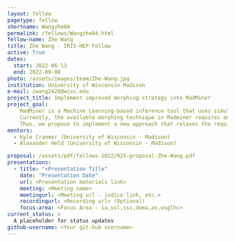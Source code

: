 ```yaml
---
layout: fellow
pagetype: fellow
shortname: Wangzhe04
permalink: /fellows/Wangzhe04.html
fellow-name: Zhe Wang
title: Zhe Wang - IRIS-HEP Fellow
active: True
dates:
  start: 2022-06-13
  end: 2022-09-08
photo: /assets/images/team/Zhe-Wang.jpg
institution: University of Wisconsin-Madison
e-mail: zwang2428@wisc.edu
project_title: Implement improved morphing strategy into MadMiner
project_goal:
    MadMiner is a Machine Learning-based inference tool that uses simulated events that can be re-weighted to describe distributions with different values for the physics parameters of interest.
    Currently, the available morphing technique in Madminer requires an inflexible distinct number of default physics parameter values (basis points) needed to use (the number varies depending on the physics process of interest).
    Thus, we propose to implement a new approach that relaxes the requirement which would allow researchers to pick additional physics parameter values as basis points while still being able to reweight to any other position in parameter space.
mentors:
  - Kyle Cranmer (University of Wisconsin - Madison)
  - Alexander Held (University of Wisconsin - Madison)

proposal: /assets/pdf/fellows-2022/025-proposal-Zhe-Wang.pdf
presentations:
  - title: "<Presentation Title"
    date: "Presentation Date"
    url: <Presentation materials link>
    meeting: <Meeting name>
    meetingurl: <Meeting url - indico link, etc.>
    recordingurl: <Recording url> (Optional)
    focus-area: <Focus Area - ia,ssl,ssc,doma,as,osglhc>
current_status: >
  A placeholder for status updates
github-username: <Your git-hub username>
---
```


